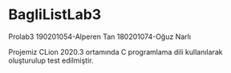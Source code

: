 # BagliListLab3

Prolab3
190201054-Alperen Tan 180201074-Oğuz Narlı

Projemiz CLion 2020.3 ortamında C programlama dili kullanılarak oluşturulup test edilmiştir.
